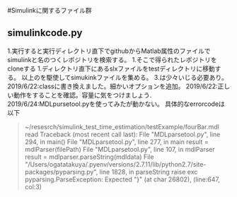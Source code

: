 #Simulinkに関するファイル群
## simulinkcode.py
1.実行すると実行ディレクトリ直下でgithubからMatlab属性のファイルでsimulinkと名のつくレポジトリを検索する。
1.そこで得られたレポジトリをcloneする
1.ディレクトリ直下にあるslxファイルをtestディレクトリに移動する。
以上のを駆使してsimukinkファイルを集める。
3.は少々いじる必要あり。
2019/6/22:classに書き換えました。細かいオプションを追加。
2019/6/22:正しい動作をすることを確認。容量に気をつけましょう.
2019/6/24:MDLpursetool.pyを使ってみたが動かない。
具体的なerrorcodeは以下

>~/resesrch/simulink_test_time_estimation/testExample/fourBar.mdl
>read
>Traceback (most recent call last):
>  File "MDLparsetool.py", line 294, in <module>
>    main()
>  File "MDLparsetool.py", line 277, in main
>    result = mdlParser(filePath)
>  File "MDLparsetool.py", line 107, in mdlParser
>    result = mdlparser.parseString(mdldata)
>  File "/Users/ogatatakuya/.pyenv/versions/2.7.11/lib/python2.7/site-packages/pyparsing.py", line 1828, in parseString
>    raise exc
>pyparsing.ParseException: Expected "}" (at char 26802), (line:647, col:3)
